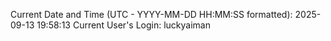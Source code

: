Current Date and Time (UTC - YYYY-MM-DD HH:MM:SS formatted): 2025-09-13 19:58:13
Current User's Login: luckyaiman
